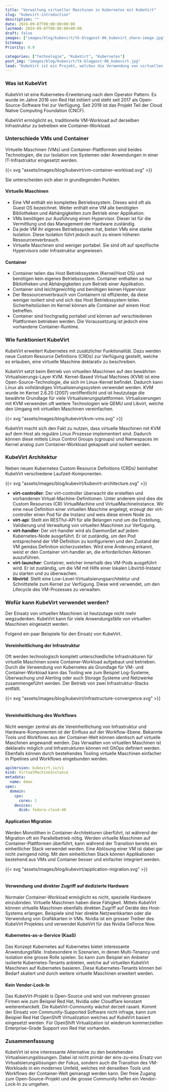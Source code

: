 ```yaml
---
title: "Verwaltung virtueller Maschinen in Kubernetes mit KubeVirt"
slug: "kubevirt-introduction"
description: ""
date: 2024-09-07T00:00:00+00:00
lastmod: 2024-09-07T00:00:00+00:00
draft: false
images: ["images/blog/kubevirt/tk-blogpost-06_kubevirt_share-image.jpg"]
Sitemap:
Priority: 0.9

categories: ["Technologie", "KubeVirt", "Kubernetes"]
post_img: "images/blog/kubevirt/tk-blogpost-06_kubevirt.jpg"
lead: "KubeVirt ist ein Projekt, welches die Verwendung von virtuellen Maschinen auf Container Plattformen wie Kubernetes möglich macht. "
---
```


### Was ist KubeVirt

KubeVirt ist eine Kubernetes-Erweiterung nach dem Operator Pattern. Es wurde im Jahre 2016 von Red Hat initiiert und
steht seit 2017 als Open-Source-Software frei zur Verfügung. Seit 2019 ist das Projekt Teil der Cloud Native Computing
Foundation (CNCF).

KubeVirt ermöglicht es, traditionelle VM-Workload auf derselben Infrastruktur zu betreiben wie Container-Workload.

### Unterschiede VMs und Container

Virtuelle Maschinen (VMs) und Container-Plattformen sind beides Technologien, die zur Isolation von Systemen oder
Anwendungen in einer IT-Infrastruktur eingesetzt werden.

{{< svg "assets/images/blog/kubevirt/vm-container-workload.svg" >}}

Sie unterscheiden sich aber in grundlegenden Punkten.

#### Virtuelle Maschinen

- Eine VM enthält ein komplettes Betriebssystem. Dieses wird oft als Guest OS bezeichnet. Weiter enthält eine VM alle benötigten Bibliotheken und Abhängigkeiten zum Betrieb einer Applikation.
- VMs benötigen zur Ausführung einen Hypervisor. Dieser ist für die Vermittlung und das Management der Hardware zuständig.
- Da jede VM ihr eigenes Betriebssystem hat, bieten VMs eine starke Isolation. Diese Isolation führt jedoch auch zu einem höheren Ressourcenverbrauch.
- Virtuelle Maschinen sind weniger portabel. Sie sind oft auf spezifische Hypervisors oder Infrastruktur angewiesen.

#### Container

- Container teilen das Host Betriebssystem (Kernel/Host OS) und benötigen kein eigenes Betriebssystem. Container enthalten so nur Bibliotheken und Abhängigkeiten zum Betrieb einer Applikation.
- Container sind leichtgewichtig und benötigen keinen Hypervisor
- Der Ressourcenverbrauch von Containern ist effizienter, da diese weniger isoliert sind und sich das Host Betriebssystem teilen. Sicherheitslücken im Kernel können alle Container auf einem Host betreffen.
- Container sind hochgradig portabel und können auf verschiedenen Plattformen betrieben werden. Die Voraussetzung ist jedoch eine vorhandene Container-Runtime.

### Wie funktioniert KubeVirt

KubeVirt erweitert Kubernetes mit zusätzlicher Funktionalität. Dazu werden neue Custom Resource Definitions (CRDs) zur
Verfügung gestellt, welche es erlauben, eine virtuelle Maschine deklarativ zu beschreiben.

KubeVirt setzt beim Betrieb von virtuellen Maschinen auf den bewährten Virtualisierungs-Layer KVM. Kernel-Based Virtual
Machines (KVM) ist eine Open-Source-Technologie, die sich im Linux-Kernel befindet. Dadurch kann Linux als vollständiges
Virtualisierungssystem verwendet werden. KVM wurde im Kernel 2.6.20 (2007) veröffentlicht und ist heutzutage die bewährte
Grundlage für viele Virtualisierungsplattformen. Virtualisierungen mit KVM verwenden oft weitere Technologien wie QEMU
und Libvirt, welche den Umgang mit virtuellen Maschinen vereinfachen.

{{< svg "assets/images/blog/kubevirt/kvm-vms.svg" >}}

KubeVirt macht sich den Fakt zu nutzen, dass virtuelle Maschinen mit KVM auf dem Host als reguläre Linux Prozesse
implementiert sind. Dadurch können diese mittels Linux Control Groups (cgroups) und Namespaces im Kernel analog zum
Container-Workload gekapselt und isoliert werden.

### KubeVirt Architektur

Neben neuen Kubernetes Custom Resource Definitions (CRDs) beinhaltet KubeVirt verschiedene Laufzeit-Komponenten.

{{< svg "assets/images/blog/kubevirt/kubevirt-architecture.svg" >}}

- **virt-controller**: Der virt-controller überwacht die erstellten und vorhandenen Virtual-Machine-Definitionen. Unter anderem sind dies die Custom Resources (CR) VirtualMachine und VirtualMachineInstance. Wir eine neue Definition einer virtuellen Maschine angelegt, erzeugt der virt-controller einen Pod für die Instanz und weis diese einem Node zu.
- **virt-api**: Stellt ein RESTful-API für alle Belangen rund um die Erstellung, Validierung und Verwaltung von virtuellen Maschinen zur Verfügung.
- **virt-handler**: Der virt-handler wird als DaemonSet auf jedem Kubernetes-Node ausgeführt. Er ist zuständig, um den Pod entsprechend der VM-Definition zu konfigurieren und den Zustand der VM gemäss Definition sicherzustellen. Wird eine Änderung erkannt, weist er den Container virt-handler an, die erforderlichen Aktionen auszuführen.
- **virt-launcher**: Container, welcher innerhalb des VM-Pods ausgeführt wird. Er ist zuständig, um die VM mit Hilfe einer lokalen Libvirtd-Instanz zu starten und zu überwachen.
- **libvirtd**: Stellt eine Low-Level-Virtualisierungsarchitektur und Schnittstelle zum Kernel zur Verfügung. Diese wird verwendet, um den Lifecycle des VM-Prozesses zu verwalten.

### Wofür kann KubeVirt verwendet werden?

Der Einsatz von virtuellen Maschinen ist heutzutage nicht mehr wegzudenken. KubeVirt kann für viele Anwendungsfälle
von virtuellen Maschinen eingesetzt werden.

Folgend ein paar Beispiele für den Einsatz von KubeVirt.

#### Vereinheitlichung der Infrastruktur

Oft werden technologisch komplett unterschiedliche Infrastrukturen für virtuelle Maschinen sowie Container-Workload
aufgebaut und betrieben. Durch die Verwendung von Kubernetes als Grundlage für VM- und Container-Workload kann das
Tooling wie zum Beispiel Log-Systeme, Überwachung und Alerting oder auch Storage Systeme und Netzwerke zusammengeführt
werden. Der Betrieb von zwei Infrastruktur-Stacks entfällt.

{{< svg "assets/images/blog/kubevirt/infrastructure-convergence.svg" >}}
<br /><br />

#### Vereinheitlichung des Workflows

Nicht weniger zentral als die Vereinheitlichung von Infrastruktur und Hardware-Komponenten ist der Einfluss auf der
Workflow-Ebene. Bekannte Tools und Workflows aus der Container-Welt können identisch auf virtuelle Maschinen angewandt
werden. Das Verwalten von virtuellen Maschinen ist deklarativ möglich und Infrastrukturen können mit GitOps definiert
werden. Ebenfalls können durch bestehendes Tooling virtuelle Maschinen einfacher in Pipelines und Workflows eingebunden
werden.

```yaml
apiVersion: kubevirt.io/v1
kind: VirtualMachineInstance
metadata:
  name: demo
spec:
  domain:
    cpu:
      cores: 1
    devices:
      disk: fedora-cloud-40
```

#### Application Migration

Werden Monolithen in Container-Architekturen überführt, ist während der Migration oft ein Parallelbetrieb nötig. Werden
virtuelle Maschinen auf Container-Plattformen überführt, kann während der Transition bereits ein einheitlicher Stack
verwendet werden. Eine Ablösung einer VM ist dabei gar nicht zwingend nötig. Mit dem einheitlichen Stack können
Applikationen bestehend aus VMs und Container besser und einfacher integriert werden.

{{< svg "assets/images/blog/kubevirt/application-migration.svg" >}}
<br /><br />

#### Verwendung und direkter Zugriff auf dedizierte Hardware

Normaler Container-Workload ermöglicht es nicht, spezielle Hardware einzubinden. Virtuelle Maschinen haben diese
Fähigkeit. Mittels KubeVirt können virtuelle Maschinen ebenfalls direkten Zugriff auf Geräte des Host-Systems erlangen.
Beispiele sind hier direkte Netzwerkkarten oder die Verwendung von Grafikkarten in VMs. Nvidia ist ein grosser Treiber
des KubeVirt Projektes und verwendet KubeVirt für das Nvidia GeForce Now.

#### Kubernetes-as-a-Service (KaaS)

Das Konzept Kubernetes auf Kubernetes bietet interessante Anwendungsfälle. Insbesondere in Szenarien, in denen
Multi-Tenancy und Isolation eine grosse Rolle spielen. So kann zum Beispiel ein Anbieter isolierte Kubernetes-Tenants
anbieten, welche auf virtuellen KubeVirt Maschinen auf Kubernetes basieren. Diese Kubernetes-Tenants können bei Bedarf
skaliert und durch weitere virtuelle Maschinen erweitert werden.

#### Kein Vendor-Lock-In

Das KubeVirt-Projekt is Open-Source und wird von mehreren grossen Firmen wie zum Beispiel Red Hat, Nvidia oder
Cloudflare konstant weiterentwickelt. Die KubeVirt-Community wächst derzeit rasant. Kommt der Einsatz von
Community-Supported Software nicht infrage, kann zum Beispiel Red Hat OpenShift Virtualization welches auf KubeVirt
basiert eingesetzt werden. Für OpenShift Virtualization ist wiederum kommerziellen Enterprise-Grade Support von Red Hat
vorhanden.

### Zusammenfassung

KubeVirt ist eine interessante Alternative zu den bestehenden Virtualisierungslösungen. Dabei ist nicht primär der
eins-zu-eins Ersatz von Virtualisierungslösungen der Fokus, sondern auch die Transition des VM-Workloads in ein modernes
Umfeld, welches mit denselben Tools und Workflows der Container-Welt gemanagt werden kann. Der freie Zugang zum
Open-Source-Projekt und die grosse Community helfen ein Vendor-Lock-In zu umgehen.
